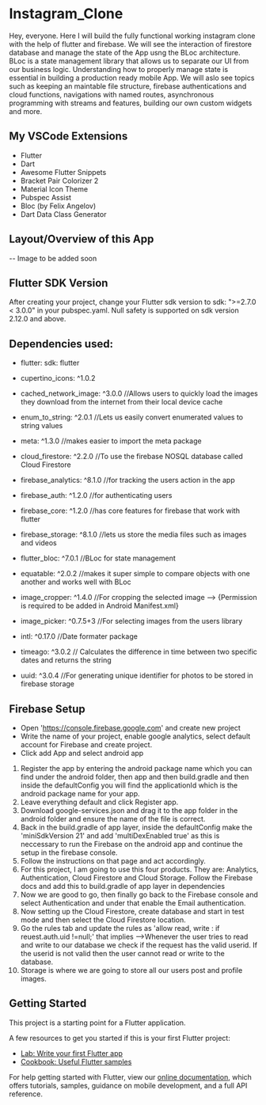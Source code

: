 # Instagram_Clone

Hey, everyone. Here I will build the fully functional working instagram clone with the help of flutter and firebase. We will see the interaction of firestore database and manage the state of the App usng the BLoc architecture. BLoc is a state management library that allows us to separate our UI from our business logic. Understanding how to properly manage state is essential in building a production ready mobile App. We will aslo see topics such as keeping an maintable file structure, firebase authentications and cloud functions, navigations with named routes, asynchronous programming with streams and features, building our own custom widgets and more.

## My VSCode Extensions
 - Flutter
 - Dart
 - Awesome Flutter Snippets
 - Bracket Pair Colorizer 2
 - Material Icon Theme
 - Pubspec Assist
 - Bloc (by Felix Angelov)
 - Dart Data Class Generator

## Layout/Overview of this App
 -- Image to be added soon

## Flutter SDK Version
  After creating your project, change your Flutter sdk version to sdk: ">=2.7.0 < 3.0.0"  in your pubspec.yaml. Null safety is supported on sdk version 2.12.0 and above.

## Dependencies used:
 - flutter:
    sdk: flutter
 - cupertino_icons: ^1.0.2
 - cached_network_image: ^3.0.0  //Allows users to quickly load the images they download from the internet from their local device cache

 - enum_to_string: ^2.0.1 //Lets us easily convert enumerated values to string values
 - meta: ^1.3.0 //makes easier to import the meta package

 - cloud_firestore: ^2.2.0 //To use the firebase NOSQL database called Cloud Firestore
 - firebase_analytics: ^8.1.0 //for tracking the users action in the app
 - firebase_auth: ^1.2.0 //for authenticating users
 - firebase_core: ^1.2.0 //has core features for firebase that work with flutter
 - firebase_storage: ^8.1.0 //lets us store the media files such as images and videos
  
 - flutter_bloc: ^7.0.1 //BLoc for state management
 - equatable: ^2.0.2 //makes it super simple to compare objects with one another and works well with BLoc

 - image_cropper: ^1.4.0  //For cropping the selected image --> {Permission is required to be added in Android Manifest.xml}
 - image_picker: ^0.7.5+3 //For selecting images from the users library
  
 - intl: ^0.17.0 //Date formater package
 - timeago: ^3.0.2 // Calculates the difference in time between two specific dates and returns the string
 - uuid: ^3.0.4 //For generating unique identifier for photos to be stored in firebase storage

 ## Firebase Setup
 - Open 'https://console.firebase.google.com' and create new project
 - Write the name of your project, enable google analytics, select default account for Firebase and create project.
 - Click add App and select android app
  1. Register the app by entering the android package name which you can find under the android folder, then app and then build.gradle and then inside the defaultConfig you will find the applicationId which is the android package name for your app.
  2. Leave everything default and click Register app.
  3. Download google-services.json and drag it to the app folder in the android folder and ensure the name of the file is correct.
  4. Back in the build.gradle of app layer, inside the defaultConfig make the 'miniSdkVersion 21' and add 'multiDexEnabled true' as this is neccessary to run the Firebase on the android app and continue the setup in the firebase console.
  5. Follow the instructions on that page and act accordingly.
  6. For this project, I am going to use this four products. They are: Analytics, Authentication, Cloud Firestore and Cloud Storage. Follow the Firebase docs and add this to build.gradle of app layer in dependencies
  7. Now we are good to go, then finally go back to the Firebase console and select Authentication and under that enable the Email authentication.
  8. Now setting up the Cloud Firestore, create database and start in test mode and then select the Cloud Firestore location.
  9. Go the rules tab and update the rules as 'allow read, write : if reuest.auth.uid !=null;' that implies -->Whenever the user tries to read and write to our database we check if the request has the valid userid. If the userid is not valid then the user cannot read or write to the database.  
  10. Storage is where we are going to store all our users post and profile images.
  ## Getting Started

This project is a starting point for a Flutter application.

A few resources to get you started if this is your first Flutter project:

- [Lab: Write your first Flutter app](https://flutter.dev/docs/get-started/codelab)
- [Cookbook: Useful Flutter samples](https://flutter.dev/docs/cookbook)

For help getting started with Flutter, view our
[online documentation](https://flutter.dev/docs), which offers tutorials,
samples, guidance on mobile development, and a full API reference.
